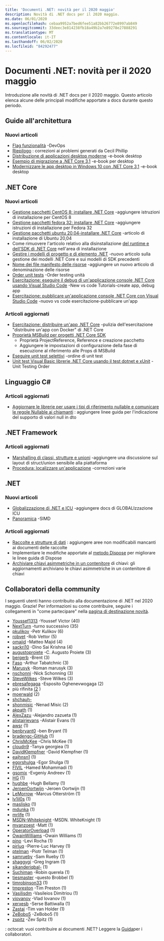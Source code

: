 ```yaml
---
title: 'Documenti .NET: novità per il 2020 maggio'
description: Novità di .NET docs per il 2020 maggio.
ms.date: 06/01/2020
ms.openlocfilehash: cebaa9952a7bed6fee51a82bb26772e8997ab849
ms.sourcegitcommit: 33deec3e814238fb18a49b2a7e89278e27888291
ms.translationtype: MT
ms.contentlocale: it-IT
ms.lasthandoff: 06/02/2020
ms.locfileid: "84292477"
---
```

# <a name="net-docs-whats-new-for-may-2020"></a>Documenti .NET: novità per il 2020 maggio

Introduzione alle novità di .NET docs per il 2020 maggio. Questo articolo elenca alcune delle principali modifiche apportate a docs durante questo periodo.

## <a name="architecture-guides"></a>Guide all'architettura

### <a name="new-articles"></a>Nuovi articoli

- [Flag funzionalità](../architecture/cloud-native/feature-flags.md) -DevOps
- [Riepilogo](../architecture/cloud-native/summary.md) : correzioni ai problemi generati da Cecil Phillip
- [Distribuzione di applicazioni desktop moderne](../architecture/modernize-desktop/deploy-modern-applications.md) -e-book desktop
- [Esempio di migrazione a .NET Core 3,1](../architecture/modernize-desktop/example-migration-core.md) -e-book per desktop
- [Modernizzare le app desktop in Windows 10 con .NET Core 3,1](../architecture/modernize-desktop/index.md) -e-book desktop

## <a name="net-core"></a>.NET Core

### <a name="new-articles"></a>Nuovi articoli

- [Gestione pacchetti CentOS 8: installare .NET Core](../core/install/linux-package-manager-centos8.md) -aggiungere istruzioni di installazione per CentOS 8
- [Gestione pacchetti fedora 32: installare .NET Core](../core/install/linux-package-manager-fedora32.md) -aggiungere istruzioni di installazione per Fedora 32
- [Gestione pacchetti ubuntu 20,04-installare .NET Core](../core/install/linux-package-manager-ubuntu-2004.md) -articolo di installazione di Ubuntu 20,04
- Come rimuovere l'articolo relativo alla disinstallazione [del runtime e dell'SDK di .NET Core](../core/install/remove-runtime-sdk-versions.md) nell'area di installazione
- [Gestire i modelli di progetto e di elemento .NET](../core/install/templates.md) -nuovo articolo sulla gestione dei modelli .NET Core e sui modelli di SDK precedenti
- [Nome dei file manifesto delle risorse](../core/resources/manifest-file-names.md) -aggiungere un nuovo articolo di denominazione delle risorse
- [Order unit tests](../core/testing/order-unit-tests.md) -Order testing unità
- [Esercitazione: eseguire il debug di un'applicazione console .NET Core usando Visual Studio Code](../core/tutorials/debugging-with-visual-studio-code.md) -New vs code Tutorials-create app, debug app
- [Esercitazione: pubblicare un'applicazione console .NET Core con Visual Studio Code](../core/tutorials/publishing-with-visual-studio-code.md) -nuovo vs code esercitazione-pubblicare un'app

### <a name="updated-articles"></a>Articoli aggiornati

- [Esercitazione: distribuire un'app .NET Core](../core/docker/build-container.md) -pulizia dell'esercitazione "distribuire un'app con Docker" di .NET Core
- [Proprietà MSBuild per progetti .NET Core SDK](../core/project-sdk/msbuild-props.md)
  - Proprietà ProjectReference, Reference e creazione pacchetto
  - Aggiungere le impostazioni di configurazione della fase di esecuzione al riferimento alle Props di MSBuild
- [Eseguire unit test selettivi](../core/testing/selective-unit-tests.md) -ordine di unit test
- [Unit test Visual Basic librerie .NET Core usando il test dotnet e xUnit](../core/testing/unit-testing-visual-basic-with-dotnet-test.md) -Unit Testing Order

## <a name="c-language"></a>Linguaggio C#

### <a name="updated-articles"></a>Articoli aggiornati

- [Aggiornare le librerie per usare i tipi di riferimento nullable e comunicare le regole Nullable ai chiamanti](../csharp/nullable-migration-strategies.md) : aggiungere linee guida per l'indicazione del supporto di valori null in dto

## <a name="net-framework"></a>.NET Framework

### <a name="updated-articles"></a>Articoli aggiornati

- [Marshalling di classi, strutture e unioni](../framework/interop/marshaling-classes-structures-and-unions.md) -aggiungere una discussione sul layout di struct/union sensibile alla piattaforma
- [Procedura: localizzare un'applicazione](../framework/wpf/advanced/how-to-localize-an-application.md) -correzioni varie

## <a name="net"></a>.NET

### <a name="new-articles"></a>Nuovi articoli

- [Globalizzazione di .NET e ICU](../standard/globalization-localization/globalization-icu.md) -aggiungere docs di GLOBALIzzazione ICU
- [Panoramica](../standard/simd.md) -SIMD

### <a name="updated-articles"></a>Articoli aggiornati

- [Raccolte e strutture di dati](../standard/collections/index.md) : aggiungere aree non modificabili mancanti ai documenti delle raccolte
- Implementare le modifiche apportate al [metodo Dispose](../standard/garbage-collection/implementing-dispose.md) per migliorare le linee guida di Dispose
- [Archiviare chiavi asimmetriche in un contenitore](../standard/security/how-to-store-asymmetric-keys-in-a-key-container.md) di chiavi: gli aggiornamenti archiviano le chiavi asimmetriche in un contenitore di chiavi

## <a name="community-contributors"></a>Collaboratori della community

I seguenti utenti hanno contribuito alla documentazione di .NET nel 2020 maggio. Grazie! Per informazioni su come contribuire, seguire i collegamenti in "come partecipare" nella [pagina di destinazione novità](index.yml).

- [Youssef1313](https://github.com/Youssef1313) -Youssef Victor (40)
- [NextTurn](https://github.com/NextTurn) -turno successivo (35)
- [pkulikov](https://github.com/pkulikov) -Petr Kulikov (6)
- [robvet](https://github.com/robvet) -Rob Vettor (5)
- [omajid](https://github.com/omajid) -Matteo Majid (4)
- [sackri10](https://github.com/sackri10) -Dino Sai Krishna (4)
- [augustoproiete](https://github.com/augustoproiete) -C. Augusto Proiete (3)
- [bergerb](https://github.com/bergerb) -Brent (3)
- [Faso](https://github.com/faso) -Arthur Tabatchnic (3)
- [Marusyk](https://github.com/Marusyk) -Roman marusyk (3)
- [nschonni](https://github.com/nschonni) -Nick Schonning (3)
- [SteveWilkes](https://github.com/SteveWilkes) -Steve Wilkes (3)
- [ebresafegaga](https://github.com/ebresafegaga) -Esposito Oghenevwogaga (2)
- più rifinita [(2](https://github.com/kosist) )
- [moerwald](https://github.com/moerwald) (2)
- [shchauh-](https://github.com/shchauh)
- [shonmisic](https://github.com/shonmisic) -Nenad Misic (2)
- [akpath](https://github.com/akpath) (1)
- [AlexZazu](https://github.com/AlexZazu) -Alejandro zazueta (1)
- [alistairjevans](https://github.com/alistairjevans) -Alistair Evans (1)
- [awsr](https://github.com/awsr) (1)
- [benbryant0](https://github.com/benbryant0) -ben Bryant (1)
- [bradengc-GitHub](https://github.com/bradengc-github) (1)
- [ChrisMcKee](https://github.com/ChrisMcKee) -Chris McKee (1)
- [cloudn9](https://github.com/cloudn9) -Tanya georgiea (1)
- [DavidKlempfner](https://github.com/DavidKlempfner) -David Klempfner (1)
- [eajhnsn1](https://github.com/eajhnsn1) (1)
- [egorshulga](https://github.com/egorshulga) -Egor Shulga (1)
- [FIVIL](https://github.com/FIVIL) -Hamed Mohammadi (1)
- [gsomix](https://github.com/gsomix) -Evgeniy Andreev (1)
- [HG](https://github.com/hg) (1)
- [hughbe](https://github.com/hughbe) -Hugh Bellamy (1)
- [JeroenOortwijn](https://github.com/JeroenOortwijn) -Jeroen Oortwijn (1)
- [LeMorrow](https://github.com/LeMorrow) -Marcus Otterström (1)
- [lv1il0s](https://github.com/lv1il0s) (1)
- [maslisko](https://github.com/maslisko) (1)
- [mdunka](https://github.com/mdunka) (1)
- [mrlife](https://github.com/mrlife) (1)
- [MSDN-Whiteknight](https://github.com/MSDN-WhiteKnight) -MSDN. WhiteKnight (1)
- [mvanzoest](https://github.com/mvanzoest) -Matt (1)
- [OperatorOverload](https://github.com/OperatorOverload) (1)
- [OwainWilliams](https://github.com/OwainWilliams) -Owain Williams (1)
- [pino](https://github.com/pino) -Levi Rocha (1)
- [pirluq](https://github.com/pirluq) -Pierre-Luc Harvey (1)
- [ptelman](https://github.com/ptelman) -Piotr Telman (1)
- [samrueby](https://github.com/samrueby) -Sam Rueby (1)
- [shaggygi](https://github.com/shaggygi) -Greg Ingram (1)
- [sikanderiqbal-](https://github.com/sikanderiqbal) (1)
- [Suchiman](https://github.com/Suchiman) -Robin querela (1)
- [tiesmaster](https://github.com/tiesmaster) -questo Brobbel (1)
- [timrobinson33](https://github.com/timrobinson33) (1)
- [tmpreston](https://github.com/tmpreston) -Tim Preston (1)
- [Vasilisdm](https://github.com/Vasilisdm) -Vasileios Dimitriou (1)
- [viovanov](https://github.com/viovanov) -Vlad Iovanov (1)
- [xerxesb](https://github.com/xerxesb) -Serse Battiwalla (1)
- [Zastai](https://github.com/Zastai) -Tim van Holder (1)
- [ZeBobo5](https://github.com/ZeBobo5) -ZeBobo5 (1)
- [zspitz](https://github.com/zspitz) -Zev Spitz (1)

: octocat: vuoi contribuire ai documenti .NET? Leggere la [Guida](https://docs.microsoft.com/contribute/dotnet/dotnet-contribute)per i collaboratori.
